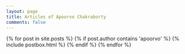 ```yaml
---
layout: page
title: Articles of Apoorvo Chakraborty
comments: false
---
```


<section>
<div class="masonrygrid row listrecent">


{% for post in site.posts %}
  {% if post.author contains 'apoorvo' %}
    {% include postbox.html %}
  {% endif %}
{% endfor %}


</div>
</section>
